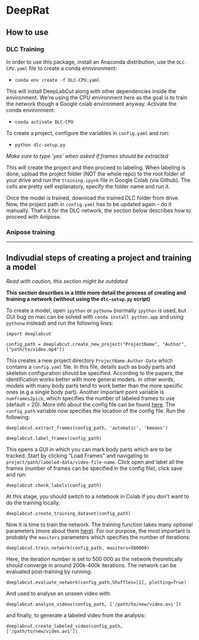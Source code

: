 # DeepRat

## How to use

### DLC Training

In order to use this package, install an Anaconda distribution, use the `DLC-CPU.yaml` file to create a conda ennvironment:

* `conda env create -f DLC-CPU.yaml`

This will install DeepLabCut along with other dependencies inside the environment. We're using the CPU environment here as the goal is to train the network though a Google colab environment anyway. Activate the conda environment:

* `conda activate DLC-CPU`

To create a project, configure the variables in `config.yaml` and run:

* `python dlc-setup.py`

*Make sure to type 'yes' when asked if frames should be extracted*

This will create the project and then proceed to labeling. When labeling is done, upload the project folder (NOT the whole repo) to the root folder of your drive and run the `training.ipynb` file in Google Colab (via Github). The cells are pretty self explanatory, specify the folder name and run it.

Once the model is trained, download the trained DLC folder from drive. Now, the project path in `config.yaml` has to be updated again - do it manually. That's it for the DLC network, the section below describes how to proceed with Anipose.

### Anipose training



---

## Indivudial steps of creating a project and training a model

*Read with caution, this section might be outdated*

**This section describes in a little more detail the process of creating and training a network (without using the `dlc-setup.py` script)**

To create a model, open `ipython` or `pythonw` (normally `ipython` is used, but GUI bug on mac can be solved with `conda install python.app` and using `pythonw` instead) and run the following lines:

`import deeplabcut`

`config_path = deeplabcut.create_new_project("ProjectName", "Author", ["path/to/video.mp4"])`

This creates a new project directory `ProjectName-Author-Date`  which contains a `config.yaml` file. In this file, details such as body parts and skeleton configuration should be specified. According to the papers, the identification works better with more general models. In other words, models with many body parts tend to work better than the more specific ones (e.g a single body part). Another important point variable is `numframes2pick`, which specifies the number of labeled frames to use (default = 20). More info about the config file can be found [here](https://github.com/DeepLabCut/DeepLabCut/blob/master/docs/functionDetails.md#b-configure-the-project-). The `config_path` variable now specifies the location of the config file. Run the following:

`deeplabcut.extract_frames(config_path, 'automatic', 'kmeans')`

`deeplabcut.label_frames(config_path)`

This opens a GUI in which you can mark body parts which are to be tracked. Start by clicking "Load Frames" and navigating to `project/path/labeled-data/video-file-name`. Click open and label all the frames (number of frames can be specified in the config file), click save and run:

`deeplabcut.check_labels(config_path)`

At this stage, you should switch to a notebook in Colab if you don't want to do the training locally.

`deeplabcut.create_training_dataset(config_path)`

Now it is time to train the network. The training function takes many optional parameters (more about them [here](https://github.com/DeepLabCut/DeepLabCut/blob/master/docs/functionDetails.md#g-train-the-network)). For our purpose, the most important is probably the `maxiters` parameters which specifies the number of iterations:

`deeplabcut.train_network(config_path, maxiters=500000)`

Here, the iteration number is set to 500 000 as the network theoretically should converge in around 200k-400k iterations. The network can be evaluated post-training by running:

`deeplabcut.evaluate_network(config_path,Shuffles=[1], plotting=True)`

And used to analyse an unseen video with:

`deeplabcut.analyze_videos(config_path, ['/path/to/new/video.avi'])`

and finally, to generate a labeled video from the analysis:

`deeplabcut.create_labeled_video(config_path, ['/path/to/new/video.avi'])`
